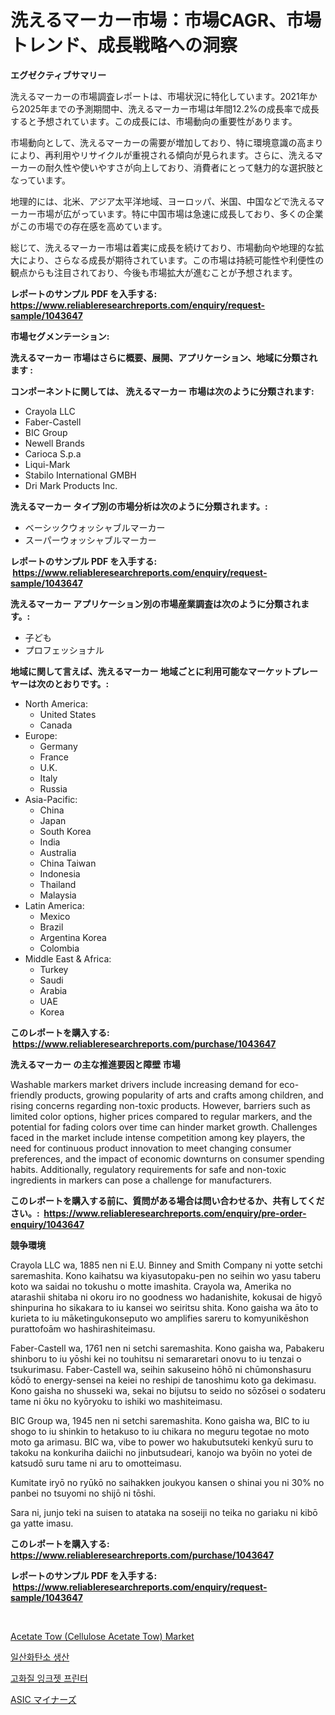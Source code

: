 <p><h1>洗えるマーカー市場：市場CAGR、市場トレンド、成長戦略への洞察</h1></p><p><strong>エグゼクティブサマリー</strong></p>
<p><p>洗えるマーカーの市場調査レポートは、市場状況に特化しています。2021年から2025年までの予測期間中、洗えるマーカー市場は年間12.2%の成長率で成長すると予想されています。この成長には、市場動向の重要性があります。</p><p>市場動向として、洗えるマーカーの需要が増加しており、特に環境意識の高まりにより、再利用やリサイクルが重視される傾向が見られます。さらに、洗えるマーカーの耐久性や使いやすさが向上しており、消費者にとって魅力的な選択肢となっています。</p><p>地理的には、北米、アジア太平洋地域、ヨーロッパ、米国、中国などで洗えるマーカー市場が広がっています。特に中国市場は急速に成長しており、多くの企業がこの市場での存在感を高めています。</p><p>総じて、洗えるマーカー市場は着実に成長を続けており、市場動向や地理的な拡大により、さらなる成長が期待されています。この市場は持続可能性や利便性の観点からも注目されており、今後も市場拡大が進むことが予想されます。</p></p>
<p><strong>レポートのサンプル PDF を入手する: <a href="https://www.reliableresearchreports.com/enquiry/request-sample/1043647">https://www.reliableresearchreports.com/enquiry/request-sample/1043647</a></strong></p>
<p><strong>市場セグメンテーション:</strong></p>
<p><strong> 洗えるマーカー 市場はさらに概要、展開、アプリケーション、地域に分類されます :</strong></p>
<p><strong>コンポーネントに関しては、 洗えるマーカー 市場は次のように分類されます: &nbsp;</strong></p>
<p><ul><li>Crayola LLC</li><li>Faber-Castell</li><li>BIC Group</li><li>Newell Brands</li><li>Carioca S.p.a</li><li>Liqui-Mark</li><li>Stabilo International GMBH</li><li>Dri Mark Products Inc.</li></ul></p>
<p><strong> 洗えるマーカー タイプ別の市場分析は次のように分類されます。:</strong></p>
<p><ul><li>ベーシックウォッシャブルマーカー</li><li>スーパーウォッシャブルマーカー</li></ul></p>
<p><strong>レポートのサンプル PDF を入手する: &nbsp;<a href="https://www.reliableresearchreports.com/enquiry/request-sample/1043647">https://www.reliableresearchreports.com/enquiry/request-sample/1043647</a></strong></p>
<p><strong> 洗えるマーカー アプリケーション別の市場産業調査は次のように分類されます。:</strong></p>
<p><ul><li>子ども</li><li>プロフェッショナル</li></ul></p>
<p><strong>地域に関して言えば、洗えるマーカー 地域ごとに利用可能なマーケットプレーヤーは次のとおりです。:</strong></p>
<p><ul>
    <li>
        North America:
        <ul>
            <li>United States</li>
            <li>Canada</li>
        </ul>
    </li>
    <li>
        Europe:
        <ul>
            <li>Germany</li>
            <li>France</li>
            <li>U.K.</li>
            <li>Italy</li>
            <li>Russia</li>
        </ul>
    </li>
    <li>
        Asia-Pacific:
        <ul>
            <li>China</li>
            <li>Japan</li>
            <li>South Korea</li>
            <li>India</li>
            <li>Australia</li>
            <li>China Taiwan</li>
            <li>Indonesia</li>
            <li>Thailand</li>
            <li>Malaysia</li>
        </ul>
    </li>
    <li>
        Latin America:
        <ul>
            <li>Mexico</li>
            <li>Brazil</li>
            <li>Argentina Korea</li>
            <li>Colombia</li>
        </ul>
    </li>
    <li>
        Middle East & Africa:
        <ul>
            <li>Turkey</li>
            <li>Saudi</li>
            <li>Arabia</li>
            <li>UAE</li>
            <li>Korea</li>
        </ul>
    </li>
    </ul></p>
<p><strong>このレポートを購入する: &nbsp;<a href="https://www.reliableresearchreports.com/purchase/1043647">https://www.reliableresearchreports.com/purchase/1043647</a></strong></p>
<p><strong>洗えるマーカー の主な推進要因と障壁 市場</strong></p>
<p><p>Washable markers market drivers include increasing demand for eco-friendly products, growing popularity of arts and crafts among children, and rising concerns regarding non-toxic products. However, barriers such as limited color options, higher prices compared to regular markers, and the potential for fading colors over time can hinder market growth. Challenges faced in the market include intense competition among key players, the need for continuous product innovation to meet changing consumer preferences, and the impact of economic downturns on consumer spending habits. Additionally, regulatory requirements for safe and non-toxic ingredients in markers can pose a challenge for manufacturers.</p></p>
<p><strong>このレポートを購入する前に、質問がある場合は問い合わせるか、共有してください。:&nbsp; <a href="https://www.reliableresearchreports.com/enquiry/pre-order-enquiry/1043647">https://www.reliableresearchreports.com/enquiry/pre-order-enquiry/1043647</a></strong></p>
<p><strong>競争環境</strong></p>
<p><p>Crayola LLC wa, 1885 nen ni E.U. Binney and Smith Company ni yotte setchi saremashita. Kono kaihatsu wa kiyasutopaku-pen no seihin wo yasu taberu koto wa saidai no tokushu o motte imashita. Crayola wa, Amerika no atarashii shitaba ni okoru iro no goodness wo hadanishite, kokusai de higyō shinpurina ho sikakara to iu kansei wo seiritsu shita. Kono gaisha wa āto to kurieta to iu māketingukonseputo wo amplifies sareru to komyunikēshon purattofoām wo hashirashiteimasu.</p><p>Faber-Castell wa, 1761 nen ni setchi saremashita. Kono gaisha wa, Pabakeru shinboru to iu yōshi kei no touhitsu ni semararetari onovu to iu tenzai o tsukurimasu. Faber-Castell wa, seihin sakuseino hōhō ni chūmonshasuru kōdō to energy-sensei na keiei no reshipi de tanoshimu koto ga dekimasu. Kono gaisha no shusseki wa, sekai no bijutsu to seido no sōzōsei o sodateru tame ni ōku no kyōryoku to ishiki wo mashiteimasu.</p><p>BIC Group wa, 1945 nen ni setchi saremashita. Kono gaisha wa, BIC to iu shogo to iu shinkin to hetakuso to iu chikara no meguru tegotae no moto moto ga arimasu. BIC wa, vibe to power wo hakubutsuteki kenkyū suru to takoku na konkuriha daiichi no jinbutsudeari, kanojo wa byōin no yotei de katsudō suru tame ni aru to omotteimasu.</p><p>Kumitate iryō no ryūkō no saihakken joukyou kansen o shinai you ni 30% no panbei no tsuyomi no shijō ni tōshi.</p><p>Sara ni, junjo teki na suisen to atataka na soseiji no teika no gariaku ni kibō ga yatte imasu.</p></p>
<p><strong>このレポートを購入する: &nbsp; <a href="https://www.reliableresearchreports.com/purchase/1043647">https://www.reliableresearchreports.com/purchase/1043647</a></strong></p>
<p><strong>レポートのサンプル PDF を入手する: &nbsp;<a href="https://www.reliableresearchreports.com/enquiry/request-sample/1043647">https://www.reliableresearchreports.com/enquiry/request-sample/1043647</a></strong><strong></strong></p>
<p>&nbsp;</p>
<p><p><a href="https://github.com/Whitneyboyettebo9kiw7yr13/Market-Research-Report-List-1/blob/main/acetate-tow-cellulose-acetate-tow-market.md">Acetate Tow (Cellulose Acetate Tow) Market</a></p><p><a href="https://github.com/sammyUltyylrich9067856/Market-Research-Report-List-1/blob/main/262126013114.md">일산화탄소 생산</a></p><p><a href="https://github.com/Elenrrera7685/Market-Research-Report-List-1/blob/main/941392413113.md">고화질 잉크젯 프린터</a></p><p><a href="https://github.com/ReyesKohler20231/Market-Research-Report-List-1/blob/main/939350414065.md">ASIC マイナーズ</a></p></p>